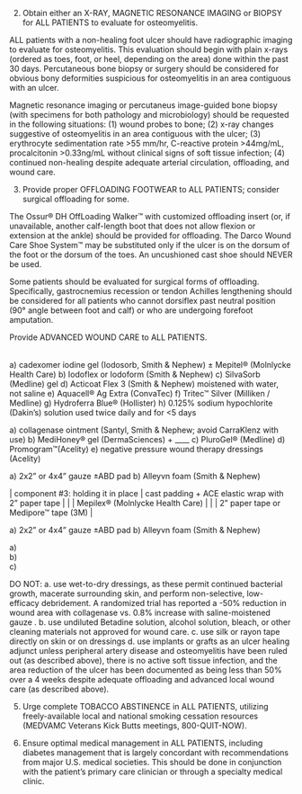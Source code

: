 2. Obtain either an X-RAY, MAGNETIC RESONANCE IMAGING or BIOPSY for ALL PATIENTS to evaluate for osteomyelitis.

ALL patients with a non-healing foot ulcer should have radiographic imaging to evaluate for osteomyelitis. This evaluation should begin with plain x-rays (ordered as toes, foot, or heel, depending on the area) done within the past 30 days. Percutaneous bone biopsy or surgery should be considered for obvious bony deformities suspicious for osteomyelitis in an area contiguous with an ulcer.

Magnetic resonance imaging or percutaneus image-guided bone biopsy (with specimens for both pathology and microbiology) should be requested in the following situations: (1) wound probes to bone; (2) x-ray changes suggestive of osteomyelitis in an area contiguous with the ulcer; (3) erythrocyte sedimentation rate >55 mm/hr, C-reactive protein >44mg/mL, procalcitonin >0.33ng/mL  without clinical signs of soft tissue infection; (4) continued non-healing despite adequate arterial circulation, offloading, and wound care.



3. Provide proper OFFLOADING FOOTWEAR to ALL PATIENTS; consider surgical offloading for some.

The Ossur® DH OffLoading Walker™ with customized offloading insert (or, if unavailable, another calf-length boot that does not allow flexion or extension at the ankle) should be provided for offloading. The Darco Wound Care Shoe System™ may be substituted only if the ulcer is on the dorsum of the foot or the dorsum of the toes. An uncushioned cast shoe should NEVER be used.


Some patients should be evaluated for surgical forms of offloading. Specifically, gastrocnemius recession or tendon Achilles lengthening should be considered for all patients who cannot dorsiflex past neutral position (90° angle between foot and calf) or who are undergoing forefoot amputation. 

Provide ADVANCED WOUND CARE to ALL PATIENTS.

|   |   |
|---|---|


a)	cadexomer iodine gel (Iodosorb, Smith & Nephew) ± Mepitel® (Molnlycke Health Care)
b)	Iodoflex or Iodoform (Smith & Nephew)
c)	SilvaSorb (Medline) gel
d)	Acticoat Flex 3 (Smith & Nephew) moistened with water, not saline
e)	Aquacell® Ag Extra (ConvaTec)
f)	Tritec™ Silver (Milliken  / Medline)
g)	Hydroferra Blue® (Hollister)
h)	0.125% sodium hypochlorite (Dakin’s) solution used twice daily and for <5 days



a)	collagenase ointment (Santyl, Smith & Nephew; avoid CarraKlenz with use)
b)	MediHoney® gel (DermaSciences) + ____
c)	PluroGel® (Medline)
d)	Promogram™(Acelity)
e)	negative pressure wound therapy dressings (Acelity)


a)	2x2” or 4x4” gauze ±ABD pad
b)	Alleyvn foam (Smith & Nephew)



| component #3: holding it in place  | cast padding + ACE elastic wrap with 2” paper tape  |
|   | Mepilex® (Molnlycke Health Care)  |
|   | 2” paper tape or Medipore™ tape (3M)  |




a)	2x2” or 4x4” gauze ±ABD pad
b)	Alleyvn foam (Smith & Nephew)


a)	
b)	
c)	




DO NOT: 
a.	use wet-to-dry dressings, as these permit continued bacterial growth, macerate surrounding skin, and perform non-selective, low-efficacy debridement. A randomized trial has reported a -50% reduction in wound area with collagenase vs. 0.8% increase with saline-moistened gauze . 
b.	use undiluted Betadine solution, alcohol solution, bleach, or other cleaning materials not approved for wound care. 
c.	use silk or rayon tape directly on skin or on dressings 
d.	use implants or grafts as an ulcer healing adjunct unless peripheral artery disease and osteomyelitis have been ruled out (as described above), there is no active soft tissue infection, and the area reduction of the ulcer has been documented as being less than 50% over a 4 weeks despite adequate offloading and advanced local wound care (as described above). 

5. Urge complete TOBACCO ABSTINENCE in ALL PATIENTS, utilizing freely-available local and national smoking cessation resources (MEDVAMC Veterans Kick Butts meetings, 800-QUIT-NOW).

6. Ensure optimal medical management in ALL PATIENTS, including diabetes management that is largely concordant with recommendations from major U.S. medical societies. This should be done in conjunction with the patient’s primary care clinician or through a specialty medical clinic.
